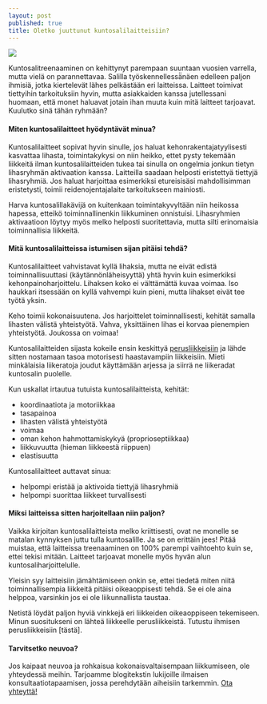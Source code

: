 ```yaml
---
layout: post
published: true
title: Oletko juuttunut kuntosalilaitteisiin?
---
```


![]({{site.baseurl}}/media/Webp.net-compress-image%20(5).jpg)

Kuntosalitreenaaminen on kehittynyt parempaan suuntaan vuosien varrella, mutta vielä on
parannettavaa. Salilla työskennellessä̈näen edelleen paljon ihmisiä, jotka kiertelevät lähes
pelkästään eri laitteissa. Laitteet toimivat tiettyihin tarkoituksiin hyvin, mutta asiakkaiden
kanssa jutellessani huomaan, että monet haluavat jotain ihan muuta kuin mitä laitteet
tarjoavat. Kuulutko sinä tähän ryhmään?

#### Miten kuntosalilaitteet hyödyntävät minua?

Kuntosalilaitteet sopivat hyvin sinulle, jos haluat kehonrakentajatyylisesti kasvattaa
lihasta, toimintakykysi on niin heikko, ettet pysty tekemään liikkeitä ilman
kuntosalilaitteiden tukea tai sinulla on ongelmia jonkun tietyn lihasryhmän aktivaation
kanssa. Laitteilla saadaan helposti eristettyä tiettyjä lihasryhmiä. Jos haluat harjoittaa
esimerkiksi etureisisäsi mahdollisimman eristetysti, toimii reidenojentajalaite tarkoitukseen
mainiosti.

Harva kuntosalillakävijä on kuitenkaan toimintakyvyltään niin heikossa hapessa, etteikö
toiminnallinenkin liikkuminen onnistuisi. Lihasryhmien aktivaatioon löytyy myös melko
helposti suoritettavia, mutta silti erinomaisia toiminnallisia liikkeitä.

#### Mitä kuntosalilaitteissa istumisen sijan pitäisi tehdä?

Kuntosalilaitteet vahvistavat kyllä lihaksia, mutta ne eivät edistä toiminnallisuuttasi
(käytännönläheisyyttä) yhtä hyvin kuin esimerkiksi kehonpainoharjoittelu. Lihaksen koko ei
välttämättä kuvaa voimaa. Iso haukkari itsessään on kyllä vahvempi kuin pieni, mutta
lihakset eivät tee työtä yksin.

Keho toimii kokonaisuutena. Jos harjoittelet toiminnallisesti, kehität samalla lihasten
välistä yhteistyötä. Vahva, yksittäinen lihas ei korvaa pienempien yhteistyötä. Joukossa on
voimaa!

Kuntosalilaitteiden sijasta kokeile ensin keskittyä [perusliikkeisiin](http://www.funktum.fi/blog/2018/03/09/hallitsetko-kehon-seitsem%C3%A4n-perusliikett%C3%A4/) ja lähde sitten
nostamaan tasoa motorisesti haastavampiin liikkeisiin. Mieti minkälaisia liikeratoja joudut
käyttämään arjessa ja siirrä ne liikeradat kuntosalin puolelle.

Kun uskallat irtautua tutuista kuntosalilaitteista, kehität:

- koordinaatiota ja motoriikkaa
- tasapainoa
- lihasten välistä yhteistyötä
- voimaa
- oman kehon hahmottamiskykyä (proprioseptiikkaa)
- liikkuvuutta (hieman liikkeestä riippuen)
- elastisuutta

Kuntosalilaitteet auttavat sinua: 

- helpompi eristää ja aktivoida tiettyjä lihasryhmiä
- helpompi suorittaa liikkeet turvallisesti

#### Miksi laitteissa sitten harjoitellaan niin paljon?

Vaikka kirjoitan kuntosalilaitteista melko kriittisesti, ovat ne monelle se matalan kynnyksen
juttu tulla kuntosalille. Ja se on erittäin jees! Pitää muistaa, että laitteissa treenaaminen on
100% parempi vaihtoehto kuin se, ettei tekisi mitään. Laitteet tarjoavat monelle myös
hyvän alun kuntosaliharjoittelulle.

Yleisin syy laitteisiin jämähtämiseen onkin se, ettei tiedetä miten niitä toiminnallisempia
liikkeitä pitäisi oikeaoppisesti tehdä. Se ei ole aina helppoa, varsinkin jos ei ole
liikunnallista taustaa.

Netistä löydät paljon hyviä vinkkejä eri liikkeiden oikeaoppiseen tekemiseen. Minun
suositukseni on lähteä liikkeelle perusliikkeistä. Tutustu ihmisen perusliikkeisiin [tästä].

#### Tarvitsetko neuvoa?

Jos kaipaat neuvoa ja rohkaisua kokonaisvaltaisempaan liikkumiseen, ole yhteydessä
meihin. Tarjoamme blogitekstin lukijoille ilmaisen konsultaatiotapaamisen, jossa
perehdytään aiheisiin tarkemmin. [Ota yhteyttä!](mailto:sampsa@funktum.fi)
